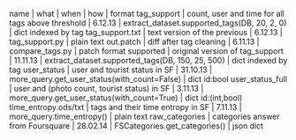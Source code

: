 name | what | when | how | format
tag_support | count, user and time for all tags above threshold | 6.12.13 | extract_dataset.supported_tags(DB, 20, 2, 0) | dict indexed by tag
tag_support.txt | text version of the previous | 6.12.13 | tag_support.py | plain text
out.patch | diff after tag cleaning | 6.11.13 | compare_tags.py | patch format
supported | original version of tag_support | 11.11.13 | extract_dataset.supported_tags(DB, 150, 25, 500) | dict indexed by tag
user_status | user and tourist status in SF | 31.10.13 | more_query.get_user_status(with_count=False) | dict id:bool
user_status_full | user and (photo count, tourist status) in SF | 3.11.13 | more_query.get_user_status(with_count=True) | dict id:(int,bool)
time_entropy.ods/txt | tags and their time entropy in SF | 7.11.13 | more_query.time_entropy() | plain text
raw_categories | categories answer from Foursquare | 28.02.14 | FSCategories.get_categories() | json dict
